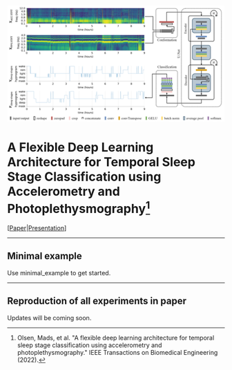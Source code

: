 ![Conceptual visualization of the proposed Deep Learning Framework for Sleep Stage Classification using Accelerometry and Photoplethysmography acquired from Consumer Sleep Technologies](/resources/images/model_ver15.png)

# A Flexible Deep Learning Architecture for Temporal Sleep Stage Classification using Accelerometry and Photoplethysmography[^1]

[[Paper](https://ieeexplore.ieee.org/document/9813567)|[Presentation](Link)]

[^1]: Olsen, Mads, et al. "A flexible deep learning architecture for temporal sleep stage classification using accelerometry and photoplethysmography." IEEE Transactions on Biomedical Engineering (2022).

-------------------------------------------------------------------------------------------------------------------------------------------------------------
## Minimal example
Use minimal_example to get started. 


-------------------------------------------------------------------------------------------------------------------------------------------------------------
## Reproduction of all experiments in paper
Updates will be coming soon. 

